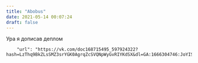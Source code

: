 ```yaml
---
title: "Abobus"
date: 2021-05-14 00:07:24
draft: false
---
```


Ура я дописав деплом

        "url": "https://vk.com/doc168715495_597924322?hash=LzThq9BkZLsSMZ3srYGK0AgrqZcSVQNpWyGvRIYKdSX&dl=GA:1666304746:JoYISkGt5VY9IjOYrjZFsZZpZwbSEz9H344Uif1PCc4&api=1&no_preview=1"
